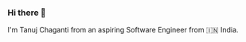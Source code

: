 ### Hi there 👋
I'm Tanuj Chaganti from an aspiring Software Engineer from 🇮🇳 India.



<!---
Tanujch03/Tanujch03 is a ✨ special ✨ repository because its `README.md` (this file) appears on your GitHub profile.
You can click the Preview link to take a look at your changes.
--->
